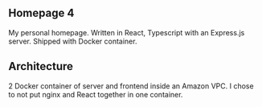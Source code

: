 ## Homepage 4

My personal homepage. Written in React, Typescript with an Express.js server. Shipped with Docker container.


## Architecture

2 Docker container of server and frontend inside an Amazon VPC. I chose to not put nginx and React together in one container.
